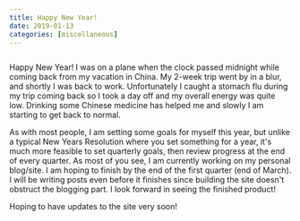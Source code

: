 ```yaml
---
title: Happy New Year!
date: 2019-01-13
categories: [miscellaneous]
---
```


<img src="{{ site.url }}{{ site.baseurl }}/assets/images/posts/kyoto1-800by532-43c81d.jpg" alt="" class="full">

Happy New Year! I was on a plane when the clock passed midnight while coming back from my vacation in China. My 2-week trip went by in a blur, and shortly I was back to work. Unfortunately I caught a stomach flu during my trip coming back so I took a day off and my overall energy was quite low. Drinking some Chinese medicine has helped me and slowly I am starting to get back to normal.

As with most people, I am setting some goals for myself this year, but unlike a typical New Years Resolution where you set something for a year, it's much more feasible to set quarterly goals, then review progress at the end of every quarter. As most of you see, I am currently working on my personal blog/site. I am hoping to finish by the end of the first quarter (end of March). I will be writing posts even before it finishes since building the site doesn't obstruct the blogging part. I look forward in seeing the finished product!

Hoping to have updates to the site very soon!